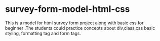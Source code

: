 # survey-form-model-html-css
This is a model for html survey form project along with basic css for beginner .The students could practice concepts about div,class,css basic styling, formatting tag and form tags.
